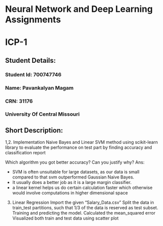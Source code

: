 # Neural Network and Deep Learning Assignments

# ICP-1

## Student Details:
### Student Id: 700747746
### Name: Pavankalyan Magam
### CRN: 31176
### University Of Central Missouri


## Short Description:
1,2. Implementation Naive Bayes and Linear SVM method using scikit-learn library to evaluate the performance on test part by finding accuracy and classification report

Which algorithm you got better accuracy? Can you justify why?
Ans:
* SVM is often unsuitable for large datasets, as our data is small compared to that svm outperformed Gaussian Naive Bayes.
* It usually does a better job as it is a large margin classifier.
* a linear kernel helps us do certain calculation faster which otherwise would involve computations in higher dimensional space

3. Linear Regression 
  Import the given “Salary_Data.csv”
  Split the data in train_test partitions, such that 1/3 of the data is reserved as test subset.
  Training and predicting the model.
  Calculated the mean_squared error
  Visualized both train and test data using scatter plot
